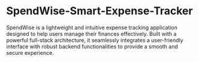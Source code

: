 # SpendWise-Smart-Expense-Tracker
SpendWise is a lightweight and intuitive expense tracking application designed to help users manage their finances effectively. Built with a powerful full-stack architecture, it seamlessly integrates a user-friendly interface with robust backend functionalities to provide a smooth and secure experience.
